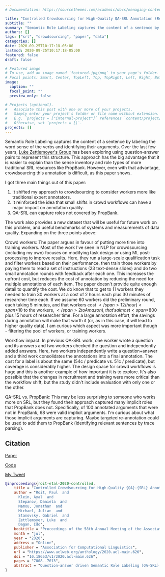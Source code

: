 ```yaml
---
# Documentation: https://sourcethemes.com/academic/docs/managing-content/

title: "Controlled Crowdsourcing for High-Quality QA-SRL Annotation (Roit, et al., ACL 2020)"
subtitle: ""
summary: "Semantic Role Labeling captures the content of a sentence by labeling the word sense of the verbs and identifying their arguments.  Over the last few years, [Luke Zettlemoyer's Group](https://www.cs.washington.edu/people/faculty/lsz/) has been exploring using question-answer pairs to represent this structure.  This approach has the big advantage that it is easier to explain than the sense inventory and role types of more traditional SRL resources like PropBank.  However, even with that advantage, crowdsourcing this annotation is difficult, as this paper shows."
authors: []
tags: ["srl", "crowdsourcing", "paper", "data"]
categories: []
date: 2020-09-25T10:17:18-05:00
lastmod: 2020-09-25T10:17:18-05:00
featured: false
draft: false

# Featured image
# To use, add an image named `featured.jpg/png` to your page's folder.
# Focal points: Smart, Center, TopLeft, Top, TopRight, Left, Right, BottomLeft, Bottom, BottomRight.
image:
  caption: ""
  focal_point: ""
  preview_only: false

# Projects (optional).
#   Associate this post with one or more of your projects.
#   Simply enter your project's folder or file name without extension.
#   E.g. `projects = ["internal-project"]` references `content/project/deep-learning/index.md`.
#   Otherwise, set `projects = []`.
projects: []
---
```


Semantic Role Labeling captures the content of a sentence by labeling the word sense of the verbs and identifying their arguments.
Over the last few years, [Luke Zettlemoyer's Group](https://www.cs.washington.edu/people/faculty/lsz/) has been exploring using question-answer pairs to represent this structure.
This approach has the big advantage that it is easier to explain than the sense inventory and role types of more traditional SRL resources like PropBank.
However, even with that advantage, crowdsourcing this annotation is difficult, as this paper shows.

I got three main things out of this paper:

1. It shifted my approach to crowdsourcing to consider workers more like traditional expert annotators.
2. It reinforced the idea that small shifts in crowd workflows can have a major impact on annotation quality.
3. QA-SRL can capture roles not covered by PropBank.

The work also provides a new dataset that will be useful for future work on this problem, and useful benchmarks of systems and measurements of data quality.
Expanding on the three points above:

Crowd workers: The paper argues in favour of putting more time into training workers.
Most of the work I've seen in NLP for crowdsourcing (including my own) focuses on modifying task design or using ML post-processing to improve results.
Here, they run a large-scale qualification task and filter workers based on their performance, then train those workers by paying them to read a set of instructions (23 text-dense slides) and do two small annotation rounds with feedback after each one.
This increases the upfront cost, but reduces the cost of annotation by reducing the need for multiple annotations of each item.
The paper doesn't provide quite enough detail to quantify the cost.
We do know that to get to 11 workers they needed to train 30 workers at a cost of 2 hours each plus 30 minutes of researcher time each.
If we assume 60 workers did the preliminary round, each taking 5 minutes, and that workers cost <span>$</span>12 / hour (<span>$</span>10 to the workers, <span>$</span>2 to Amazon), that's almost <span>$</span>800 plus 15 hours of researcher time.
For a large annotation effort, the savings during annotation will make that worth it (or, as in this case, it will lead to higher quality data).
I am curious which aspect was more important though - filtering the pool of workers, or training workers.

Workflow impact: In previous QA-SRL work, one worker wrote a question and its answers and two workers checked the question and independently added answers.
Here, two workers independently write a question+answer and a third work consolidates the annotations into a final annotation.
The cost for a label is about the same (54c / predicate vs. 51c / predicate), but coverage is considerably higher.
The design space for crowd workflows is huge and this is another example of how important it is to explore.
It's also possible that the changes in recruitment and training were more critical than the workflow shift, but the study didn't include evaluation with only one or the other.

QA-SRL vs. PropBank: This may be less surprising to someone who works more on SRL, but they found their approach captured many implicit roles that PropBank does not.
Specifically, of 100 annotated arguments that were not in PropBank, 68 were valid implicit arguments.
I'm curious about what those implicit arguments are capturing.
Maybe targeted re-annotation could be used to add them to PropBank (identifying relevant sentences by trace parsing).

## Citation

[Paper](https://www.aclweb.org/anthology/2020.acl-main.626/)

[Code](https://github.com/plroit/qasrl-gs)

[My Tweet](https://twitter.com/jkkummerfeld/status/1309592830537543681?s=20)

```bibtex
@inproceedings{roit-etal-2020-controlled,
    title = "Controlled Crowdsourcing for High-Quality {QA}-{SRL} Annotation",
    author = "Roit, Paul  and
      Klein, Ayal  and
      Stepanov, Daniela  and
      Mamou, Jonathan  and
      Michael, Julian  and
      Stanovsky, Gabriel  and
      Zettlemoyer, Luke  and
      Dagan, Ido",
    booktitle = "Proceedings of the 58th Annual Meeting of the Association for Computational Linguistics",
    month = "jul",
    year = "2020",
    address = "Online",
    publisher = "Association for Computational Linguistics",
    url = "https://www.aclweb.org/anthology/2020.acl-main.626",
    doi = "10.18653/v1/2020.acl-main.626",
    pages = "7008--7013",
    abstract = "Question-answer driven Semantic Role Labeling (QA-SRL) was proposed as an attractive open and natural flavour of SRL, potentially attainable from laymen. Recently, a large-scale crowdsourced QA-SRL corpus and a trained parser were released. Trying to replicate the QA-SRL annotation for new texts, we found that the resulting annotations were lacking in quality, particularly in coverage, making them insufficient for further research and evaluation. In this paper, we present an improved crowdsourcing protocol for complex semantic annotation, involving worker selection and training, and a data consolidation phase. Applying this protocol to QA-SRL yielded high-quality annotation with drastically higher coverage, producing a new gold evaluation dataset. We believe that our annotation protocol and gold standard will facilitate future replicable research of natural semantic annotations.",
}
```
